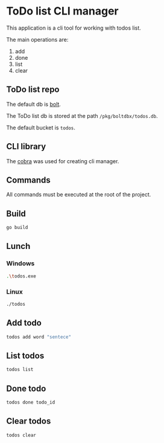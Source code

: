 # ToDo list CLI manager

This application is a cli tool for working with todos list.

The main operations are:
1. add
2. done
3. list
4. clear

## ToDo list repo

The default db is [bolt](https://github.com/boltdb/bolt).

The ToDo list db is stored at the path `/pkg/boltdbx/todos.db`.

The default bucket is `todos`.

## CLI library

The [cobra](https://github.com/spf13/cobra) was used for creating cli manager.

## Commands

All commands must be executed at the root of the project.

## Build
```bash
go build
```

## Lunch
### Windows
```bash
.\todos.exe
```

### Linux
```bash
./todos
```

## Add todo
```bash
todos add word "sentece"
```

## List todos
```bash
todos list
```

## Done todo
```bash
todos done todo_id
```

## Clear todos
```bash
todos clear
```

